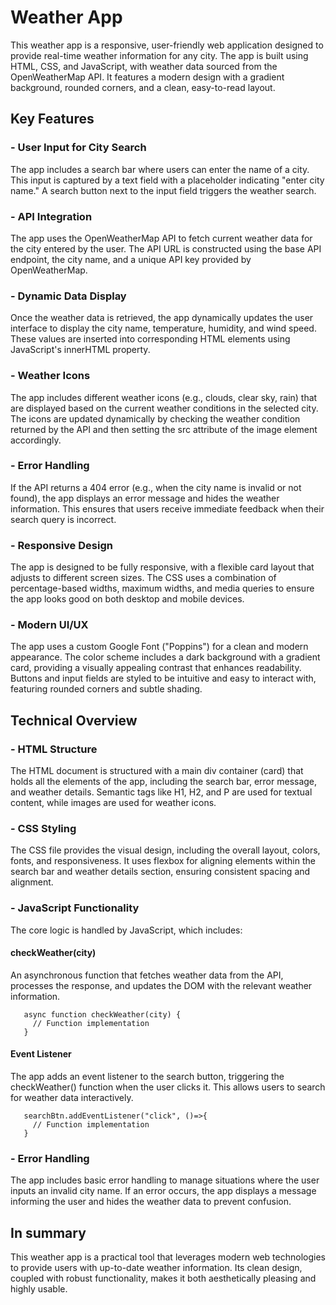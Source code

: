 # Weather App

   This weather app is a responsive, user-friendly web application designed to provide real-time weather information for any city. The app is built using HTML, CSS, and JavaScript, with weather data sourced from the OpenWeatherMap API. It features a modern design with a gradient background, rounded corners, and a clean, easy-to-read layout.

<h2>Key Features</h2>

<h3>- User Input for City Search</h3>

   The app includes a search bar where users can enter the name of a city. This input is captured by a text field with a placeholder indicating "enter city name." A search button next to the input field triggers the weather search.

<h3>- API Integration</h3>

   The app uses the OpenWeatherMap API to fetch current weather data for the city entered by the user. The API URL is constructed using the base API endpoint, the city name, and a unique API key provided by OpenWeatherMap.

<h3>- Dynamic Data Display</h3>

   Once the weather data is retrieved, the app dynamically updates the user interface to display the city name, temperature, humidity, and wind speed. These values are inserted into corresponding HTML elements using JavaScript's innerHTML property.

<h3>- Weather Icons</h3>

   The app includes different weather icons (e.g., clouds, clear sky, rain) that are displayed based on the current weather conditions in the selected city. The icons are updated dynamically by checking the weather condition returned by the API and then setting the src attribute of the image element accordingly.

<h3>- Error Handling</h3>

   If the API returns a 404 error (e.g., when the city name is invalid or not found), the app displays an error message and hides the weather information. This ensures that users receive immediate feedback when their search query is incorrect.

<h3>- Responsive Design</h3>

   The app is designed to be fully responsive, with a flexible card layout that adjusts to different screen sizes. The CSS uses a combination of percentage-based widths, maximum widths, and media queries to ensure the app looks good on both desktop and mobile devices.

<h3>- Modern UI/UX</h3>

   The app uses a custom Google Font ("Poppins") for a clean and modern appearance. The color scheme includes a dark background with a gradient card, providing a visually appealing contrast that enhances readability. Buttons and input fields are styled to be intuitive and easy to interact with, featuring rounded corners and subtle shading.

<h2>Technical Overview</h2>
   
<h3>- HTML Structure</h3>

   The HTML document is structured with a main div container (card) that holds all the elements of the app, including the search bar, error message, and weather details. Semantic tags like H1, H2, and P are used for textual content, while images are used for weather icons.

<h3>- CSS Styling</h3>

   The CSS file provides the visual design, including the overall layout, colors, fonts, and responsiveness. It uses flexbox for aligning elements within the search bar and weather details section, ensuring consistent spacing and alignment.

<h3>- JavaScript Functionality</h3>

   The core logic is handled by JavaScript, which includes:

   <h4>checkWeather(city)</h4>

   An asynchronous function that fetches weather data from the API, processes the response, and updates the DOM with the relevant weather information.

       async function checkWeather(city) {
         // Function implementation
       }

   <h4>Event Listener</h4>

   The app adds an event listener to the search button, triggering the checkWeather() function when the user clicks it. This allows users to search for weather data interactively.

       searchBtn.addEventListener("click", ()=>{
         // Function implementation
       }

   <h3>- Error Handling</h3>

   The app includes basic error handling to manage situations where the user inputs an invalid city name. If an error occurs, the app displays a message informing the user and hides the weather data to prevent confusion.

<h2>In summary</h2>
This weather app is a practical tool that leverages modern web technologies to provide users with up-to-date weather information. Its clean design, coupled with robust functionality, makes it both aesthetically pleasing and highly usable.
